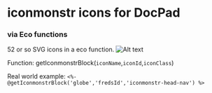 # iconmonstr icons for DocPad
### via Eco functions

52 or so SVG icons in a eco function. 
![Alt text](https://googledrive.com/host/0B9LVk4xbDIJTSWVYcU5fb0RUVVk/iconmonstrs.png "Some icons available screenshot.")

Function:
getIconmonstrBlock(`iconName`,`iconId`,`iconClass`)

Real world example:
`<%- @getIconmonstrBlock('globe','fredsId','iconmonstr-head-nav') %>`